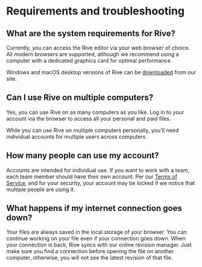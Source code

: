 # Requirements and troubleshooting

## What are the system requirements for Rive?

Currently, you can access the Rive editor via your web browser of choice. All modern browsers are supported, although we recommend using a computer with a dedicated graphics card for optimal performance.

Windows and macOS desktop versions of Rive can be [downloaded](https://rive.app/downloads) from our site.

## Can I use Rive on multiple computers?

Yes, you can use Rive on as many computers as you like. Log in to your account via the browser to access all your personal and paid files.

While you can use Rive on multiple computers personally, you'll need individual accounts for multiple users across computers.

## How many people can use my account?

Accounts are intended for individual use. If you want to work with a team, each team member should have their own account. Per our [Terms of Service](https://www.2dimensions.com/terms), and for your security, your account may be locked if we notice that multiple people are using it.

## What happens if my internet connection goes down?

Your files are always saved in the local storage of your browser. You can continue working on your file even if your connection goes down. When your connection is back, Rive syncs with our online revision manager. Just make sure you find a connection before opening the file on another computer, otherwise, you will not see the latest revision of that file.

